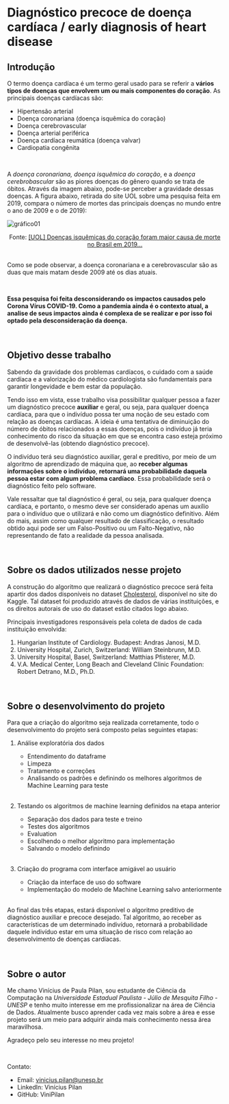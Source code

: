 # Diagnóstico precoce de doença cardíaca / early diagnosis of heart disease

## Introdução

O termo doença cardíaca é um termo geral usado para se referir a **vários tipos de doenças que envolvem um ou mais componentes do coração**. As principais doenças cardíacas são: 


<ul>
<li>Hipertensão arterial</li>
<li>Doença coronariana (doença isquêmica do coração)</li>
<li>Doença cerebrovascular</li>
<li>Doença arterial periférica</li>
<li>Doença cardíaca reumática (doença valvar)</li>
<li>Cardiopatia congênita</li>
</ul>

<br/>

A *doença coronariana, doença isquêmica do coração*, e a *doença cerebrobascular* são as piores doenças do gênero quando se trata de óbitos. Através da imagem abaixo, pode-se perceber a gravidade dessas doenças. A figura abaixo, retirada do site UOL sobre uma pesquisa feita em 2019, compara o número de mortes das principais doenças no mundo entre o ano de 2009 e o de 2019):


![gráfico01](Imagens/gráfico01.png)

<center> Fonte: <a href="https://www.uol.com.br/vivabem/noticias/redacao/2020/10/16/isquemia-cardiaca-foi-a-doenca-que-mais-matou-no-brasil-em-2019-diz-estudo.htm">[UOL] Doenças isquêmicas do coração foram maior causa de morte no Brasil em 2019...</a></center>

<br/>


Como se pode observar, a doença coronariana e a cerebrovascular são as duas que mais matam desde 2009 até os dias atuais.

<br/>

**Essa pesquisa foi feita desconsiderando os impactos causados pelo Corona Vírus COVID-19. Como a pandemia ainda é o contexto atual, a analise de seus impactos ainda é complexa de se realizar e por isso foi optado pela desconsideração da doença.**

<br/>


## Objetivo desse trabalho


Sabendo da gravidade dos problemas cardíacos, o cuidado com a saúde cardíaca e a valorização do médico cardiologista são fundamentais para garantir longevidade e bem estar da população. 

Tendo isso em vista, esse trabalho visa possibilitar qualquer pessoa a fazer um diagnóstico precoce **auxiliar** e geral, ou seja, para qualquer doença cardíaca, para que o indivíduo possa ter uma noção de seu estado com relação as doenças cardíacas. A ideia é uma tentativa de diminuição do número de óbitos relacionados a essas doenças, pois o indivíduo já teria conhecimento do risco da situação em que se encontra caso esteja próximo de desenvolvê-las (obtendo diagnóstico precoce). 

O indivíduo terá seu diagnóstico auxiliar, geral e preditivo, por meio de um algoritmo de aprendizado de máquina que, ao **receber algumas informações sobre o indivíduo**, **retornará uma probabilidade daquela pessoa estar com algum problema cardíaco**. Essa probabilidade será o diagnóstico feito pelo software.

Vale ressaltar que tal diagnóstico é geral, ou seja, para qualquer doença cardíaca, e portanto, o mesmo deve ser considerado apenas um auxílio para o indivíduo que o utilizará e não como um diagnóstico definitivo. Além do mais, assim como qualquer resultado de classificação, o resultado obtido aqui pode ser um Falso-Positivo ou um Falto-Negativo, não representando de fato a realidade da pessoa analisada.


<br/>

## Sobre os dados utilizados nesse projeto



A construção do algoritmo que realizará o diagnóstico precoce será feita apartir dos dados disponíveis no dataset [Cholesterol](https://www.kaggle.com/mathurinache/cholesterol), disponível no site do Kaggle. Tal dataset foi produzido através de dados de várias instituições, e os direitos autorais de uso do dataset estão citados logo abaixo.

Principais investigadores responsáveis pela coleta de dados de cada instituição envolvida:

1. Hungarian Institute of Cardiology. Budapest: Andras Janosi, M.D.
2. University Hospital, Zurich, Switzerland: William Steinbrunn, M.D.
3. University Hospital, Basel, Switzerland: Matthias Pfisterer, M.D.
4. V.A. Medical Center, Long Beach and Cleveland Clinic Foundation:
   Robert Detrano, M.D., Ph.D.


<br/>

## Sobre o desenvolvimento do projeto


Para que a criação do algoritmo seja realizada corretamente, todo o desenvolvimento do projeto será composto pelas seguintes etapas:
1. Análise exploratória dos dados
    - Entendimento do dataframe
    - Limpeza
    - Tratamento e correções
    - Analisando os padrões e definindo os melhores algoritmos de Machine Learning para teste
    
    <br/>
    
2. Testando os algoritmos de machine learning definidos na etapa anterior
    - Separação dos dados para teste e treino
    - Testes dos algoritmos
    - Evaluation
    - Escolhendo o melhor algoritmo para implementação
    - Salvando o modelo definindo
    
    <br/>

3. Criação do programa com interface amigável ao usuário
    - Criação da interface de uso do software
    - Implementação do modelo de Machine Learning salvo anteriormente 
    
    <br/>

Ao final das três etapas, estará disponível o algoritmo preditivo de diagnóstico auxiliar e precoce desejado. Tal algoritmo, ao receber as características de um determinado indivíduo, retornará a probabilidade daquele indivíduo estar em uma situação de risco com relação ao desenvolvimento de doenças cardíacas.

<br/>

## Sobre o autor

Me chamo Vinícius de Paula Pilan, sou estudante de Ciência da Computação na *Universidade Estadual Paulista - Júlio de Mesquita Filho - UNESP* e tenho muito interesse em me profissionalizar na área de Ciência de Dados. Atualmente busco aprender cada vez mais sobre a área e esse projeto será um meio para adquirir ainda mais conhecimento nessa área maravilhosa.

Agradeço pelo seu interesse no meu projeto!

<br/>

Contato:
- Email: vinicius.pilan@unesp.br
- LinkedIn: Vinícius Pilan
- GitHub: ViniPilan
